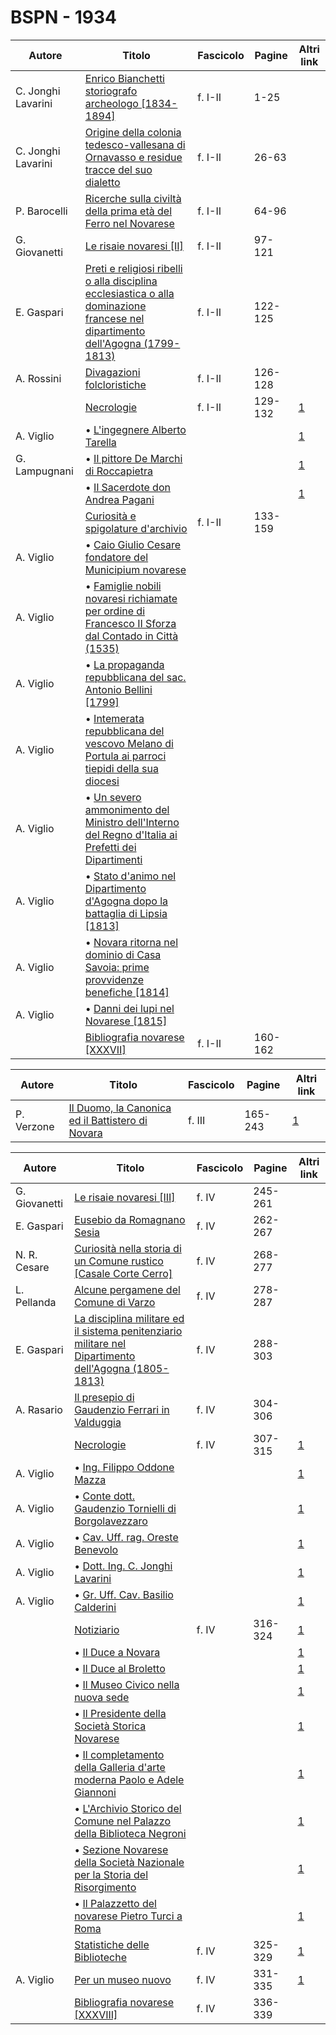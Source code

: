 # BSPN - 1934

| Autore             | Titolo                                                                                                                                                                              | Fascicolo | Pagine  | Altri link                                             |
|--------------------|-------------------------------------------------------------------------------------------------------------------------------------------------------------------------------------|-----------|---------|--------------------------------------------------------|
| C. Jonghi Lavarini | [Enrico Bianchetti storiografo archeologo [1834-1894]](https://en.calameo.com/read/00726073520ca1ae4c5bc)                                                                           | f. I-II   | 1-25    |                                                        |
| C. Jonghi Lavarini | [Origine della colonia tedesco-vallesana di Ornavasso e residue tracce del suo dialetto](https://en.calameo.com/read/00726073520ca1ae4c5bc)                                         | f. I-II   | 26-63   |                                                        |
| P. Barocelli       | [Ricerche sulla civiltà della prima età del Ferro nel Novarese](https://en.calameo.com/read/00726073520ca1ae4c5bc)                                                                  | f. I-II   | 64-96   |                                                        |
| G. Giovanetti      | [Le risaie novaresi [II]](https://en.calameo.com/read/00726073520ca1ae4c5bc)                                                                                                        | f. I-II   | 97-121  |                                                        |
| E. Gaspari         | [Preti e religiosi ribelli o alla disciplina ecclesiastica o alla dominazione francese nel dipartimento dell'Agogna (1799-1813)](https://en.calameo.com/read/00726073520ca1ae4c5bc) | f. I-II   | 122-125 |                                                        |
| A. Rossini         | [Divagazioni folcloristiche](https://en.calameo.com/read/00726073520ca1ae4c5bc)                                                                                                     | f. I-II   | 126-128 |                                                        |
|                    | [Necrologie](http://www.ssno.it/BSPNo/bspn_not34.html#341)                                                                                                                          | f. I-II   | 129-132 | [1](https://en.calameo.com/read/00726073520ca1ae4c5bc) |
| A. Viglio          | • [L'ingegnere Alberto Tarella](http://www.ssno.it/BSPNo/bspn_not34.html#341tar)                                                                                                    |           |         | [1](https://en.calameo.com/read/00726073520ca1ae4c5bc) |
| G. Lampugnani      | • [Il pittore De Marchi di Roccapietra](http://www.ssno.it/BSPNo/bspn_not34.html#341dem)                                                                                            |           |         | [1](https://en.calameo.com/read/00726073520ca1ae4c5bc) |
|                    | • [Il Sacerdote don Andrea Pagani](http://www.ssno.it/BSPNo/bspn_not34.html#341pag)                                                                                                 |           |         | [1](https://en.calameo.com/read/00726073520ca1ae4c5bc) |
|                    | [Curiosità e spigolature d'archivio](https://en.calameo.com/read/00726073520ca1ae4c5bc)                                                                                             | f. I-II   | 133-159 |                                                        |
| A. Viglio          | • [Caio Giulio Cesare fondatore del Municipium novarese](https://en.calameo.com/read/00726073520ca1ae4c5bc)                                                                         |           |         |                                                        |
| A. Viglio          | • [Famiglie nobili novaresi richiamate per ordine di Francesco II Sforza dal Contado in Città (1535)](https://en.calameo.com/read/00726073520ca1ae4c5bc)                            |           |         |                                                        |
| A. Viglio          | • [La propaganda repubblicana del sac. Antonio Bellini [1799]](https://en.calameo.com/read/00726073520ca1ae4c5bc)                                                                   |           |         |                                                        |
| A. Viglio          | • [Intemerata repubblicana del vescovo Melano di Portula ai parroci tiepidi della sua diocesi](https://en.calameo.com/read/00726073520ca1ae4c5bc)                                   |           |         |                                                        |
| A. Viglio          | • [Un severo ammonimento del Ministro dell'Interno del Regno d'Italia ai Prefetti dei Dipartimenti](https://en.calameo.com/read/00726073520ca1ae4c5bc)                              |           |         |                                                        |
| A. Viglio          | • [Stato d'animo nel Dipartimento d'Agogna dopo la battaglia di Lipsia [1813]](https://en.calameo.com/read/00726073520ca1ae4c5bc)                                                   |           |         |                                                        |
| A. Viglio          | • [Novara ritorna nel dominio di Casa Savoia: prime provvidenze benefiche [1814]](https://en.calameo.com/read/00726073520ca1ae4c5bc)                                                |           |         |                                                        |
| A. Viglio          | • [Danni dei lupi nel Novarese [1815]](https://en.calameo.com/read/00726073520ca1ae4c5bc)                                                                                           |           |         |                                                        |
|                    | [Bibliografia novarese [XXXVII]](https://en.calameo.com/read/00726073520ca1ae4c5bc)                                                                                                 | f. I-II   | 160-162 |                                                        |

| Autore     | Titolo                                                                                                | Fascicolo | Pagine  | Altri link                                             |
|------------|-------------------------------------------------------------------------------------------------------|-----------|---------|--------------------------------------------------------|
| P. Verzone | [Il Duomo, la Canonica ed il Battistero di Novara](http://www.ssno.it/BSPNo/bspn_aromnov.html#XXVIII) | f. III    | 165-243 | [1](https://en.calameo.com/read/007260735b9e3075f41b8) |

| Autore        | Titolo                                                                                                                                                    | Fascicolo | Pagine  | Altri link                                             |
|---------------|-----------------------------------------------------------------------------------------------------------------------------------------------------------|-----------|---------|--------------------------------------------------------|
| G. Giovanetti | [Le risaie novaresi [III]](https://en.calameo.com/read/0072607351fb22e1afe86)                                                                             | f. IV     | 245-261 |                                                        |
| E. Gaspari    | [Eusebio da Romagnano Sesia](https://en.calameo.com/read/0072607351fb22e1afe86)                                                                           | f. IV     | 262-267 |                                                        |
| N. R. Cesare  | [Curiosità nella storia di un Comune rustico [Casale Corte Cerro]](https://en.calameo.com/read/0072607351fb22e1afe86)                                     | f. IV     | 268-277 |                                                        |
| L. Pellanda   | [Alcune pergamene del Comune di Varzo](https://en.calameo.com/read/0072607351fb22e1afe86)                                                                 | f. IV     | 278-287 |                                                        |
| E. Gaspari    | [La disciplina militare ed il sistema penitenziario militare nel Dipartimento dell'Agogna (1805-1813)](https://en.calameo.com/read/0072607351fb22e1afe86) | f. IV     | 288-303 |                                                        |
| A. Rasario    | [Il presepio di Gaudenzio Ferrari in Valduggia](https://en.calameo.com/read/0072607351fb22e1afe86)                                                        | f. IV     | 304-306 |                                                        |
|               | [Necrologie](http://www.ssno.it/BSPNo/bspn_not34.html#344a)                                                                                               | f. IV     | 307-315 | [1](https://en.calameo.com/read/0072607351fb22e1afe86) |
| A. Viglio     | • [Ing. Filippo Oddone Mazza](http://www.ssno.it/BSPNo/bspn_not34.html#344odd)                                                                            |           |         | [1](https://en.calameo.com/read/0072607351fb22e1afe86) |
| A. Viglio     | • [Conte dott. Gaudenzio Tornielli di Borgolavezzaro](http://www.ssno.it/BSPNo/bspn_not34.html#344tor)                                                    |           |         | [1](https://en.calameo.com/read/0072607351fb22e1afe86) |
| A. Viglio     | • [Cav. Uff. rag. Oreste Benevolo](http://www.ssno.it/BSPNo/bspn_not34.html#344ben)                                                                       |           |         | [1](https://en.calameo.com/read/0072607351fb22e1afe86) |
| A. Viglio     | • [Dott. Ing. C. Jonghi Lavarini](http://www.ssno.it/BSPNo/bspn_not34.html#344lav)                                                                        |           |         | [1](https://en.calameo.com/read/0072607351fb22e1afe86) |
| A. Viglio     | • [Gr. Uff. Cav. Basilio Calderini](http://www.ssno.it/BSPNo/bspn_not34.html#344cal)                                                                      |           |         | [1](https://en.calameo.com/read/0072607351fb22e1afe86) |
|               | [Notiziario](http://www.ssno.it/BSPNo/bspn_not34.html#344b)                                                                                               | f. IV     | 316-324 | [1](https://en.calameo.com/read/0072607351fb22e1afe86) |
|               | • [Il Duce a Novara](http://www.ssno.it/BSPNo/bspn_not34.html#344dnov)                                                                                    |           |         | [1](https://en.calameo.com/read/0072607351fb22e1afe86) |
|               | • [Il Duce al Broletto](http://www.ssno.it/BSPNo/bspn_not34.html#344dbro)                                                                                 |           |         | [1](https://en.calameo.com/read/0072607351fb22e1afe86) |
|               | • [Il Museo Civico nella nuova sede](http://www.ssno.it/BSPNo/bspn_not34.html#344mus)                                                                     |           |         | [1](https://en.calameo.com/read/0072607351fb22e1afe86) |
|               | • [Il Presidente della Società Storica Novarese](http://www.ssno.it/BSPNo/bspn_not34.html#344pssn)                                                        |           |         | [1](https://en.calameo.com/read/0072607351fb22e1afe86) |
|               | • [Il completamento della Galleria d'arte moderna Paolo e Adele Giannoni](http://www.ssno.it/BSPNo/bspn_not34.html#344gall)                               |           |         | [1](https://en.calameo.com/read/0072607351fb22e1afe86) |
|               | • [L'Archivio Storico del Comune nel Palazzo della Biblioteca Negroni](http://www.ssno.it/BSPNo/bspn_not34.html#344arch)                                  |           |         | [1](https://en.calameo.com/read/0072607351fb22e1afe86) |
|               | • [Sezione Novarese della Società Nazionale per la Storia del Risorgimento](http://www.ssno.it/BSPNo/bspn_not34.html#344Nris)                             |           |         | [1](https://en.calameo.com/read/0072607351fb22e1afe86) |
|               | • [Il Palazzetto del novarese Pietro Turci a Roma](http://www.ssno.it/BSPNo/bspn_not34.html#344turci)                                                     |           |         | [1](https://en.calameo.com/read/0072607351fb22e1afe86) |
|               | [Statistiche delle Biblioteche](http://www.ssno.it/BSPNo/bspn_not34.html#344c)                                                                            | f. IV     | 325-329 | [1](https://en.calameo.com/read/0072607351fb22e1afe86) |
| A. Viglio     | [Per un museo nuovo](http://www.ssno.it/BSPNo/bspn_not34.html#344d)                                                                                       | f. IV     | 331-335 | [1](https://en.calameo.com/read/0072607351fb22e1afe86) |
|               | [Bibliografia novarese [XXXVIII]](https://en.calameo.com/read/0072607351fb22e1afe86)                                                                      | f. IV     | 336-339 |                                                        |
